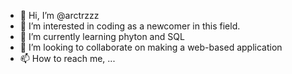 - 👋 Hi, I’m @arctrzzz
- 👀 I’m interested in coding as a newcomer in this field.
- 🌱 I’m currently learning phyton and SQL
- 💞️ I’m looking to collaborate on making a web-based application 
- 📫 How to reach me, ...

<!---
arctrzzz/arctrzzz is a ✨ special ✨ repository because its `README.md` (this file) appears on your GitHub profile.
You can click the Preview link to take a look at your changes.
--->
